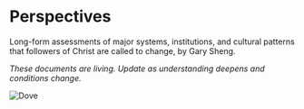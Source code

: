 # Perspectives

Long-form assessments of major systems, institutions, and cultural patterns that followers of Christ are called to change, by Gary Sheng.

*These documents are living. Update as understanding deepens and conditions change.*

![Dove](../artworks/dove.png)